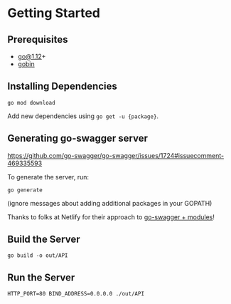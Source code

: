 # Getting Started

## Prerequisites

* go@1.12+
* [gobin](https://github.com/myitcv/gobin)

## Installing Dependencies

```
go mod download
```

Add new dependencies using `go get -u {package}`.

## Generating go-swagger server

https://github.com/go-swagger/go-swagger/issues/1724#issuecomment-469335593

To generate the server, run:

```
go generate
```

(ignore messages about adding additional packages in your GOPATH)

Thanks to folks at Netlify for their approach to [go-swagger + modules](
https://github.com/go-swagger/go-swagger/issues/1724#issuecomment-469335593)!

## Build the Server

```
go build -o out/API
```

## Run the Server

```
HTTP_PORT=80 BIND_ADDRESS=0.0.0.0 ./out/API
```
